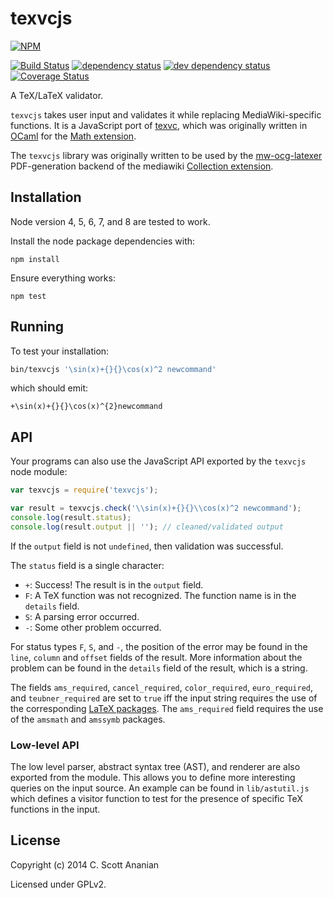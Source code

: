 # texvcjs
[![NPM][NPM1]][NPM2]

[![Build Status][1]][2] [![dependency status][3]][4] [![dev dependency status][5]][6] [![Coverage Status][7]][8]

A TeX/LaTeX validator.

`texvcjs` takes user input and validates it while replacing
MediaWiki-specific functions.  It is a JavaScript port of [texvc],
which was originally written in [OCaml] for the [Math extension].

The `texvcjs` library was originally written to be used by the
[mw-ocg-latexer] PDF-generation backend of the mediawiki
[Collection extension].

## Installation

Node version 4, 5, 6, 7, and 8 are tested to work.

Install the node package dependencies with:
```
npm install
```
Ensure everything works:
```
npm test
```

## Running

To test your installation:
```sh
bin/texvcjs '\sin(x)+{}{}\cos(x)^2 newcommand'
```
which should emit:
```
+\sin(x)+{}{}\cos(x)^{2}newcommand
```

## API

Your programs can also use the JavaScript API exported by the
`texvcjs` node module:
```js
var texvcjs = require('texvcjs');

var result = texvcjs.check('\\sin(x)+{}{}\\cos(x)^2 newcommand');
console.log(result.status);
console.log(result.output || ''); // cleaned/validated output
```

If the `output` field is not `undefined`, then validation was successful.

The `status` field is a single character:
* `+`: Success! The result is in the `output` field.
* `F`: A TeX function was not recognized.  The function name is in the
  `details` field.
* `S`: A parsing error occurred.
* `-`: Some other problem occurred.

For status types `F`, `S`, and `-`, the position of the error may be found
in the `line`, `column` and `offset` fields of the result.  More information
about the problem can be found in the `details` field of the result, which
is a string.

The fields `ams_required`, `cancel_required`, `color_required`,
`euro_required`, and `teubner_required` are set to `true` iff the input
string requires the use of the corresponding [LaTeX packages].
The `ams_required` field requires the use of the `amsmath` and `amssymb`
packages.

### Low-level API

The low level parser, abstract syntax tree (AST), and renderer are also
exported from the module.  This allows you to define more interesting
queries on the input source.  An example can be found in `lib/astutil.js`
which defines a visitor function to test for the presence of specific
TeX functions in the input.

## License

Copyright (c) 2014 C. Scott Ananian

Licensed under GPLv2.

[mw-ocg-latexer]: https://github.com/wikimedia/mediawiki-extensions-Collection-OfflineContentGenerator-latex_renderer
[texvc]: https://phabricator.wikimedia.org/diffusion/EMAT/browse/REL1_23/texvccheck/README
[Math extension]: https://www.mediawiki.org/wiki/Extension:Math
[Collection extension]: https://www.mediawiki.org/wiki/Extension:Collection
[OCaml]: https://ocaml.org/
[LaTeX packages]: http://www.ctan.org/

[NPM1]: https://nodei.co/npm/texvcjs.svg
[NPM2]: https://nodei.co/npm/texvcjs/

[1]: https://travis-ci.org/manfredschaefer/texvcjs.svg
[2]: https://travis-ci.org/manfredschaefer/texvcjs
[3]: https://david-dm.org/manfredschaefer/texvcjs.svg
[4]: https://david-dm.org/manfredschaefer/texvcjs
[5]: https://david-dm.org/manfredschaefer/texvcjs/dev-status.svg
[6]: https://david-dm.org/manfredschaefer/texvcjs#info=devDependencies
[7]: https://coveralls.io/repos/github/manfredschaefer/texvcjs/badge.svg?branch=master
[8]: https://coveralls.io/github/manfredschaefer/texvcjs?branch=master

